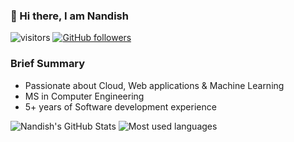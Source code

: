 ### 👋 Hi there, I am Nandish

![visitors](https://visitor-badge.laobi.icu/badge?page_id=nand6m.nand6m)
[![GitHub followers](https://img.shields.io/github/followers/nand6m.svg?style=social&label=Follow)](https://github.com/nand6m?tab=followers)

### Brief Summary
- Passionate about Cloud, Web applications & Machine Learning
- MS in Computer Engineering 
- 5+ years of Software development experience

![Nandish's GitHub Stats](https://github-readme-stats.vercel.app/api?username=nand6m&count_private=true&show_icons=true&theme=algolia&hide=prs,issues,contribs ) ![Most used languages](https://github-readme-stats.vercel.app/api/top-langs/?username=nand6m&langs_count=5&hide=swift)
